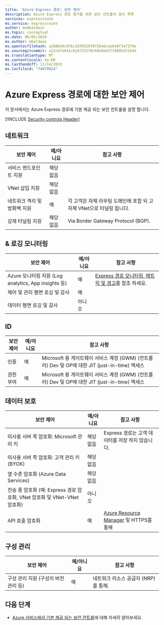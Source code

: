 ```yaml
---
title: 'Azure Express 경로: 보안 제어'
description: Azure Express 경로 평가를 위한 보안 컨트롤의 검사 목록
services: expressroute
ms.service: expressroute
author: msmbaldwin
ms.topic: conceptual
ms.date: 06/05/2019
ms.author: mbaldwin
ms.openlocfilehash: a288b44c07bc2df8529f07264dcee648f3af379a
ms.sourcegitcommit: a22cb7e641c6187315f0c6de9eb3734895d31b9d
ms.translationtype: MT
ms.contentlocale: ko-KR
ms.lasthandoff: 11/14/2019
ms.locfileid: "74079924"
---
```

# <a name="security-controls-for-azure-expressroute"></a>Azure Express 경로에 대한 보안 제어

이 문서에서는 Azure Express 경로에 기본 제공 되는 보안 컨트롤을 설명 합니다.

[!INCLUDE [Security controls Header](../../includes/security-controls-header.md)]

## <a name="network"></a>네트워크

| 보안 제어 | 예/아니요 | 참고 사항 |
|---|---|--|
| 서비스 엔드포인트 지원| 해당 없음 |  |
| VNet 삽입 지원| 해당 없음 | |
| 네트워크 격리 및 방화벽 지원| 예 | 각 고객은 자체 라우팅 도메인에 포함 되 고 자체 VNet으로 터널링 됩니다. |
| 강제 터널링 지원| 해당 없음 | Via Border Gateway Protocol (BGP). |

## <a name="monitoring--logging"></a>& 로깅 모니터링

| 보안 제어 | 예/아니요 | 참고 사항|
|---|---|--|
| Azure 모니터링 지원 (Log analytics, App insights 등)| 예 | [Express 경로 모니터링, 메트릭 및 경고](expressroute-monitoring-metrics-alerts.md)를 참조 하세요.|
| 제어 및 관리 평면 로깅 및 감사| 예 |  |
| 데이터 평면 로깅 및 감사| 아니오 |   |

## <a name="identity"></a>ID

| 보안 제어 | 예/아니요 | 참고 사항|
|---|---|--|
| 인증| 예 | Microsoft 용 게이트웨이 서비스 계정 (GWM) (컨트롤러) Dev 및 OP에 대한 JIT (just-in-time) 액세스 |
| 권한 부여|  예 |Microsoft 용 게이트웨이 서비스 계정 (GWM) (컨트롤러) Dev 및 OP에 대한 JIT (just-in-time) 액세스 |

## <a name="data-protection"></a>데이터 보호

| 보안 제어 | 예/아니요 | 참고 사항 |
|---|---|--|
| 미사용 서버 쪽 암호화: Microsoft 관리 키 |  해당 없음 | Express 경로는 고객 데이터를 저장 하지 않습니다. |
| 미사용 서버 쪽 암호화: 고객 관리 키 (BYOK) | 해당 없음 |  |
| 열 수준 암호화 (Azure Data Services)| 해당 없음 | |
| 전송 중 암호화 (예: Express 경로 암호화, VNet 암호화 및 VNet-VNet 암호화)| 아니오 | |
| API 호출 암호화| 예 | [Azure Resource Manager](../azure-resource-manager/index.yml) 및 HTTPS를 통해 |


## <a name="configuration-management"></a>구성 관리

| 보안 제어 | 예/아니요 | 참고 사항|
|---|---|--|
| 구성 관리 지원 (구성의 버전 관리 등)| 예 | 네트워크 리소스 공급자 (NRP)를 통해. |

## <a name="next-steps"></a>다음 단계

- [Azure 서비스에서 기본 제공 되는 보안 컨트롤](../security/fundamentals/security-controls.md)에 대해 자세히 알아보세요.